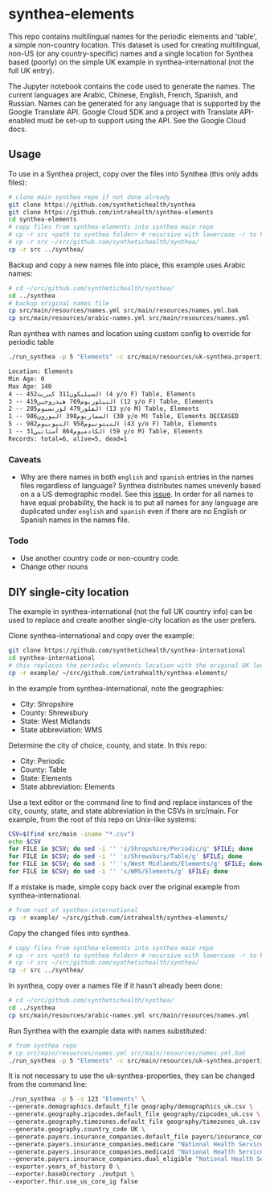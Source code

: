 # synthea-elements

This repo contains multilingual names for the periodic elements and 'table', a simple non-country location. This dataset is used for creating multilingual, non-US (or any country-specific) names and a single location for Synthea based (poorly) on the simple UK example in synthea-international (not the full UK entry).

The Jupyter notebook contains the code used to generate the names. The current languages are Arabic, Chinese, English, French, Spanish, and Russian. Names can be generated for any language that is supported by the Google Translate API. Google Cloud SDK and a project with Translate API-enabled must be set-up to support using the API. See the Google Cloud docs. 

## Usage

To use in a Synthea project, copy over the files into Synthea (this only adds files):

```sh
# clone main synthea repo if not done already
git clone https://github.com/synthetichealth/synthea
git clone https://github.com/intrahealth/synthea-elements
cd synthea-elements
# copy files from synthea-elements into synthea main repo
# cp -r src <path to synthea folder> # recursive with lowercase -r to keep src folder
# cp -r src ~/src/github.com/synthetichealth/synthea/
cp -r src ../synthea/
```

Backup and copy a new names file into place, this example uses Arabic names:
```sh
# cd ~/src/github.com/synthetichealth/synthea/
cd ../synthea
# backup original names file
cp src/main/resources/names.yml src/main/resources/names.yml.bak
cp src/main/resources/arabic-names.yml src/main/resources/names.yml
```

Run synthea with names and location using custom config to override for periodic table
```sh
./run_synthea -p 5 "Elements" -c src/main/resources/uk-synthea.properties
```

```txt
Location: Elements
Min Age: 0
Max Age: 140
4 -- السيليكون311 كبريت452 (4 y/o F) Table, Elements
3 -- التيلوريوم769 هيدروجين419 (12 y/o F) Table, Elements
2 -- الفلور479 لورنسيوم205 (13 y/o M) Table, Elements
1 -- السماريوم398 البورون986 (30 y/o M) Table, Elements DECEASED
5 -- النبتونيوم958 النيوبيوم982 (43 y/o F) Table, Elements
1 -- الكادميوم864 أستاتين31 (59 y/o M) Table, Elements
Records: total=6, alive=5, dead=1
```

### Caveats

* Why are there names in both `english` and `spanish` entries in the names files regardless of language? Synthea distributes names unevenly based on a a US demographic model. See this [issue](https://github.com/synthetichealth/synthea/issues/908#issuecomment-868730712). In order for all names to have equal probability, the hack is to put all names for any language are duplicated under `english` and `spanish` even if there are no English or Spanish names in the names file.

### Todo

* Use another country code or non-country code.
* Change other nouns

## DIY single-city location

The example in synthea-international (not the full UK country info) can be used to replace and create another single-city location as the user prefers.

Clone synthea-international and copy over the example:
```sh
git clone https://github.com/synthetichealth/synthea-international
cd synthea-international
# this replaces the periodic elements location with the original UK location
cp -r example/ ~/src/github.com/intrahealth/synthea-elements/
```

In the example from synthea-international, note the geographies:

* City: Shropshire
* County: Shrewsbury
* State: West Midlands
* State abbreviation: WMS

Determine the city of choice, county, and state. In this repo:

* City: Periodic
* County: Table
* State: Elements
* State abbreviation: Elements

Use a text editor or the command line to find and replace instances of the city, county, state, and state abbreviation in the CSVs in src/main. For example, from the root of this repo on Unix-like systems:

```sh
CSV=$(find src/main -iname "*.csv")
echo $CSV
for FILE in $CSV; do sed -i '' 's/Shropshire/Periodic/g' $FILE; done
for FILE in $CSV; do sed -i '' 's/Shrewsbury/Table/g' $FILE; done
for FILE in $CSV; do sed -i '' 's/West Midlands/Elements/g' $FILE; done
for FILE in $CSV; do sed -i '' 's/WMS/Elements/g' $FILE; done
```

If a mistake is made, simple copy back over the original example from synthea-international.
```sh
# from root of synthea-international
cp -r example/ ~/src/github.com/intrahealth/synthea-elements/
```

Copy the changed files into synthea.
```sh
# copy files from synthea-elements into synthea main repo
# cp -r src <path to synthea folder> # recursive with lowercase -r to keep src folder
# cp -r src ~/src/github.com/synthetichealth/synthea/
cp -r src ../synthea/
```

In synthea, copy over a names file if it hasn't already been done:
```sh
# cd ~/src/github.com/synthetichealth/synthea/
cd ../synthea
cp src/main/resources/arabic-names.yml src/main/resources/names.yml
```

Run Synthea with the example data with names substituted:

```sh
# from synthea repo
# cp src/main/resources/names.yml src/main/resources/names.yml.bak
./run_synthea -p 5 "Elements" -c src/main/resources/uk-synthea.properties
```

It is not necessary to use the uk-synthea-properties, they can be changed from the command line:

```bash
./run_synthea -p 5 -s 123 "Elements" \
--generate.demographics.default_file geography/demographics_uk.csv \
--generate.geography.zipcodes.default_file geography/zipcodes_uk.csv \
--generate.geography.timezones.default_file geography/timezones_uk.csv \
--generate.geography.country_code UK \
--generate.payers.insurance_companies.default_file payers/insurance_companies_uk.csv \
--generate.payers.insurance_companies.medicare "National Health Service" \
--generate.payers.insurance_companies.medicaid "National Health Service" \
--generate.payers.insurance_companies.dual_eligible "National Health Service" \
--exporter.years_of_history 0 \
--exporter.baseDirectory ./output \
--exporter.fhir.use_us_core_ig false
```
